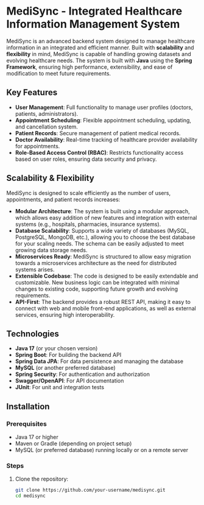 # MediSync - Integrated Healthcare Information Management System

MediSync is an advanced backend system designed to manage healthcare information in an integrated and efficient manner. Built with **scalability** and **flexibility** in mind, MediSync is capable of handling growing datasets and evolving healthcare needs. The system is built with **Java** using the **Spring Framework**, ensuring high performance, extensibility, and ease of modification to meet future requirements.

## Key Features

- **User Management**: Full functionality to manage user profiles (doctors, patients, administrators).
- **Appointment Scheduling**: Flexible appointment scheduling, updating, and cancellation system.
- **Patient Records**: Secure management of patient medical records.
- **Doctor Availability**: Real-time tracking of healthcare provider availability for appointments.
- **Role-Based Access Control (RBAC)**: Restricts functionality access based on user roles, ensuring data security and privacy.

## Scalability & Flexibility

MediSync is designed to scale efficiently as the number of users, appointments, and patient records increases:

- **Modular Architecture**: The system is built using a modular approach, which allows easy addition of new features and integration with external systems (e.g., hospitals, pharmacies, insurance systems).
- **Database Scalability**: Supports a wide variety of databases (MySQL, PostgreSQL, MongoDB, etc.), allowing you to choose the best database for your scaling needs. The schema can be easily adjusted to meet growing data storage needs.
- **Microservices Ready**: MediSync is structured to allow easy migration towards a microservices architecture as the need for distributed systems arises.
- **Extensible Codebase**: The code is designed to be easily extendable and customizable. New business logic can be integrated with minimal changes to existing code, supporting future growth and evolving requirements.
- **API-First**: The backend provides a robust REST API, making it easy to connect with web and mobile front-end applications, as well as external services, ensuring high interoperability.

## Technologies

- **Java 17** (or your chosen version)
- **Spring Boot**: For building the backend API
- **Spring Data JPA**: For data persistence and managing the database
- **MySQL** (or another preferred database)
- **Spring Security**: For authentication and authorization
- **Swagger/OpenAPI**: For API documentation
- **JUnit**: For unit and integration tests

## Installation

### Prerequisites

- Java 17 or higher
- Maven or Gradle (depending on project setup)
- MySQL (or preferred database) running locally or on a remote server

### Steps

1. Clone the repository:
   ```bash
   git clone https://github.com/your-username/medisync.git
   cd medisync
